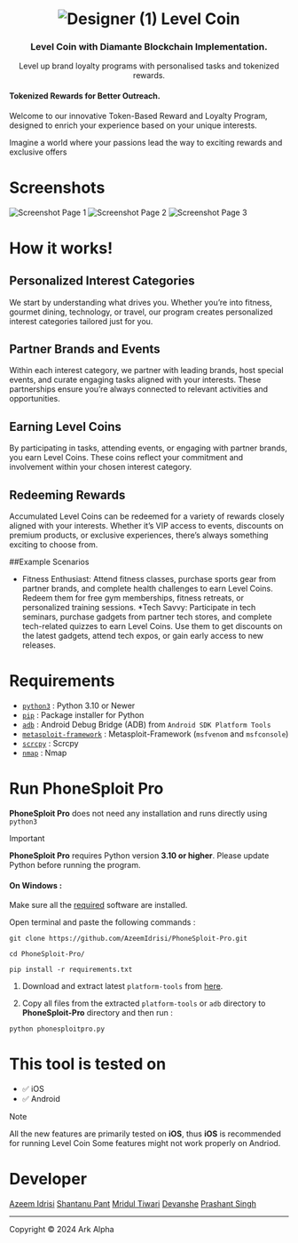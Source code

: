 <div align="center">



# ![Designer (1)](https://github.com/user-attachments/assets/7148df41-e319-4306-a45b-8defe6168302)           Level Coin  

### Level Coin with Diamante Blockchain Implementation.

Level up brand loyalty programs with personalised tasks and tokenized rewards.



</div>

#### Tokenized Rewards for Better Outreach.

Welcome to our innovative Token-Based Reward and Loyalty Program, designed to enrich your experience based on your unique interests.

Imagine a world where your passions lead the way to exciting rewards and exclusive offers


# Screenshots

![Screenshot Page 1]()
![Screenshot Page 2]()
![Screenshot Page 3]()

# How it works!

## Personalized Interest Categories
We start by understanding what drives you. Whether you’re into fitness, gourmet dining, technology, or travel, our program creates personalized interest categories tailored just for you.

## Partner Brands and Events
Within each interest category, we partner with leading brands, host special events, and curate engaging tasks aligned with your interests. These partnerships ensure you’re always connected to relevant activities and opportunities.

## Earning Level Coins
By participating in tasks, attending events, or engaging with partner brands, you earn Level Coins. These coins reflect your commitment and involvement within your chosen interest category.

## Redeeming Rewards
Accumulated Level Coins can be redeemed for a variety of rewards closely aligned with your interests. Whether it’s VIP access to events, discounts on premium products, or exclusive experiences, there’s always something exciting to choose from.

##Example Scenarios
* Fitness Enthusiast: Attend fitness classes, purchase sports gear from partner brands, and complete health challenges to earn Level Coins. Redeem them for free gym memberships, fitness retreats, or personalized training sessions.
*Tech Savvy: Participate in tech seminars, purchase gadgets from partner tech stores, and complete tech-related quizzes to earn Level Coins. Use them to get discounts on the latest gadgets, attend tech expos, or gain early access to new releases.

# Requirements  
* [`python3`](https://www.python.org/) : Python 3.10 or Newer
* [`pip`](https://pip.pypa.io/en/stable/installation/) : Package installer for Python
* [`adb`](https://developer.android.com/studio/command-line/adb) : Android Debug Bridge (ADB) from `Android SDK Platform Tools`
* [`metasploit-framework`](https://www.metasploit.com/) : Metasploit-Framework (`msfvenom` and `msfconsole`)
* [`scrcpy`](https://github.com/Genymobile/scrcpy) : Scrcpy
* [`nmap`](https://nmap.org/) : Nmap


# Run PhoneSploit Pro 

__PhoneSploit Pro__ does not need any installation and runs directly using `python3`

> [!IMPORTANT]
> **PhoneSploit Pro** requires Python version __3.10 or higher__. Please update Python before running the program.


#### On Windows :

Make sure all the [required](https://github.com/AzeemIdrisi/PhoneSploit-Pro#requirements) software are installed.


Open terminal and paste the following commands : 
```
git clone https://github.com/AzeemIdrisi/PhoneSploit-Pro.git
```
```
cd PhoneSploit-Pro/
```
```
pip install -r requirements.txt
```
1. Download and extract latest `platform-tools` from [here](https://developer.android.com/studio/releases/platform-tools.html#downloads).

2. Copy all files from the extracted `platform-tools` or `adb` directory to __PhoneSploit-Pro__ directory and then run :

```
python phonesploitpro.py
```


# This tool is tested on

-  ✅ iOS
-  ✅ Android


> [!NOTE]
> All the new features are primarily tested on **iOS**, thus **iOS** is recommended for running Level Coin
Some features might not work properly on Andriod.







# Developer

<a href="https://github.com/azeemidrisi/">Azeem Idrisi</a>
<a href="https://github.com/shanty34/">Shantanu Pant</a>
<a href="https://github.com/MridulTi/">Mridul Tiwari</a>
<a href="https://github.com/devanshe15/">Devanshe</a>
<a href="https://github.com/Prashant2002pd/">Prashant Singh</a>



 

<hr>

Copyright © 2024 Ark Alpha
